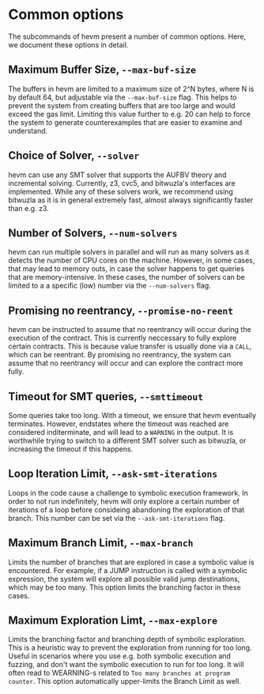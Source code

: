 # Common options

The subcommands of hevm present a number
of common options. Here, we document these options in detail.

## Maximum Buffer Size, ``--max-buf-size``

The buffers in hevm are limited to a maximum size of 2^N bytes, where N is by
default 64, but adjustable via the `--max-buf-size` flag. This helps to prevent
the system from creating buffers that are too large and would exceed the gas
limit. Limiting this value further to e.g. 20 can help to force the system to
generate counterexamples that are easier to examine and understand.

## Choice of Solver, ``--solver``

hevm can use any SMT solver that supports the AUFBV theory and incremental
solving. Currently, z3, cvc5, and bitwuzla's interfaces are implemented. While
any of these solvers work, we recommend using bitwuzla as it is in general
extremely fast, almost always significantly faster than e.g. z3.

## Number of Solvers, ``--num-solvers``

hevm can run multiple solvers in parallel and will run as many solvers as it
detects the number of CPU cores on the machine. However, in some cases, that
may lead to memory outs, in case the solver happens to get queries that are
memory-intensive. In these cases, the number of solvers can be limited to a a
specific (low) number via the `--num-solvers` flag.

## Promising no reentrancy, ``--promise-no-reent``

hevm can be instructed to assume that no reentrancy will occur during the
execution of the contract. This is currently neccessary to fully explore
certain contracts. This is because value transfer is usually done via a `CALL`,
which can be reentrant. By promising no reentrancy, the system can assume that
no reentrancy will occur and can explore the contract more fully.

## Timeout for SMT queries, ``--smttimeout``

Some queries take too long. With a timeout, we ensure that hevm eventually
terminates. However, endstates where the timeout was reached are considered
inditerminate, and will lead to a `WARNING` in the output. It is worthwhile
trying to switch to a different SMT solver such as bitwuzla, or increasing the
timeout if this happens.

## Loop Iteration Limit, ``--ask-smt-iterations``

Loops in the code cause a challenge to symbolic execution framework. In order
to not run indefinitely, hevm will only explore a certain number of iterations
of a loop before consideing abandoning the exploration of that branch. This
number can be set via the `--ask-smt-iterations` flag.

## Maximum Branch Limit, ``--max-branch``

Limits the number of branches that are explored in case a symbolic value is
encountered. For example, if a JUMP instruction is called with a symbolic
expression, the system will explore all possible valid jump destinations,
which may be too many. This option limits the branching factor in these cases.

## Maximum Exploration Limt, ``--max-explore``

Limits the branching factor and branching depth of symbolic exploration. This
is a heuristic way to prevent the exploration from running for too long. Useful
in scenarios where you use e.g. both symbolic execution and fuzzing, and don't
want the symbolic execution to run for too long. It will often read to WEARNING-s
related to `Too many branches at program counter`. This option automatically
upper-limits the Branch Limit as well.

